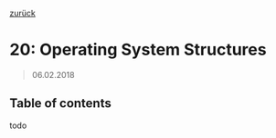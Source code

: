 [zurück](README.md)

# 20: Operating System Structures

> 06.02.2018

## Table of contents

todo

## 
